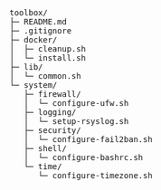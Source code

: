 <pre>
toolbox/
├─ README.md
├─ .gitignore
├─ docker/
│  ├─ cleanup.sh
│  └─ install.sh
├─ lib/
│  └─ common.sh
└─ system/
   ├─ firewall/
   │  └─ configure-ufw.sh
   ├─ logging/
   │  └─ setup-rsyslog.sh
   ├─ security/
   │  └─ configure-fail2ban.sh
   ├─ shell/
   │  └─ configure-bashrc.sh
   └─ time/
      └─ configure-timezone.sh
</pre>